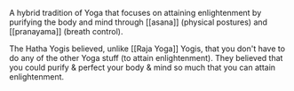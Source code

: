 A hybrid tradition of Yoga that focuses on attaining enlightenment by purifying the body and mind through [[asana]] (physical postures) and [[pranayama]] (breath control).

The Hatha Yogis believed, unlike [[Raja Yoga]] Yogis, that you don't have to do any of the other Yoga stuff (to attain enlightenment). They believed that you could purify & perfect your body & mind so much that you can attain enlightenment.